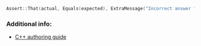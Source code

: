 ```cpp
Assert::That(actual, Equals(expected), ExtraMessage("Incorrect answer for n=" + std::to_string(input)));
```

### Additional info:

- [C++ authoring guide](https://docs.codewars.com/languages/cpp/authoring#custom-assertion-messages)